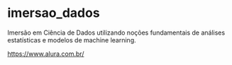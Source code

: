 # imersao_dados

Imersão em Ciência de Dados utilizando noções fundamentais de análises estatísticas e modelos de machine learning.

https://www.alura.com.br/
